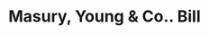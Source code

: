 ---
doi: 10.7916/D8D51ZXJ
date_other: '1880'
date_other_textual: 1880-1889
form: printed ephemera
genre:
- Invoices
name:
- Masury, Young & Co.
object_in_context_url: https://biggert.cul.columbia.edu/items/view/ave_biggert_00420
subject_hierarchical_geographic:
- Boston, Massachusetts, United States
subject_name:
- Masury, Young & Co.
title: Masury, Young & Co.. Bill
sort_title: Masury, Young & Co.. Bill
call_number: ave_biggert_00420
coordinates:
- 42.35805555555556,-71.06361111111111
pid: ave_biggert_00420
identifiers: ave_biggert_00420
canvas_id: ldpd:395694
permalink: "/items/ave_biggert_00420/"
layout: iiif-image-page
---